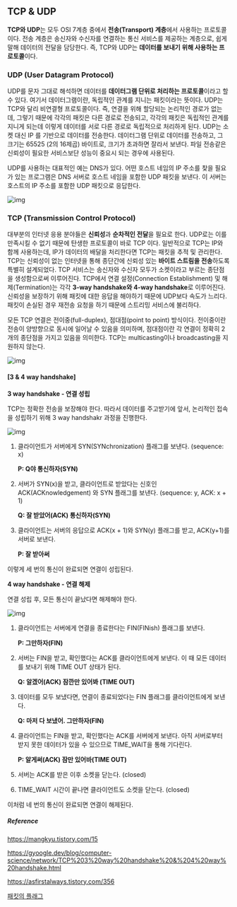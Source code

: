 ## TCP & UDP



**TCP와 UDP**는 모두 OSI 7계층 중에서 **전송(Transport) 계층**에서 사용하는 프로토콜이다. 전송 계층은 송신자와 수신자를 연결하는 통신 서비스를 제공하는 계층으로, 쉽게 말해 데이터의 전달을 담당한다. 즉, TCP와 UDP는 **데이터를 보내기 위해 사용하는 프로토콜**이다.



### UDP (User Datagram Protocol)

UDP를 문자 그대로 해석하면 데이터를 **데이터그램 단위로 처리하는 프로토콜**이라고 할 수 있다. 여기서 데이터그램이란, 독립적인 관계를 지니는 패킷이라는 뜻이다. UDP는 TCP와 달리 비연결형 프로토콜이다. 즉, 연결을 위해 할당되는 논리적인 경로가 없는데, 그렇기 때문에 각각의 패킷은 다른 경로로 전송되고, 각각의 패킷은 독립적인 관계를 지니게 되는데 이렇게 데이터를 서로 다른 경로로 독립적으로 처리하게 된다. UDP는 소켓 대신 IP 를 기반으로 데이터를 전송한다. 데이터그램 단위로 데이터를 전송하고, 그 크기는 65525 (2의 16제곱) 바이트로, 크기가 초과하면 잘라서 보낸다. 파일 전송같은 신뢰성이 필요한 서비스보단 성능이 중요시 되는 경우에 사용된다.

UDP를 사용하는 대표적인 예는 DNS가 있다. 어떤 호스트 네임의 IP 주소를 찾을 필요가 있는 프로그램은 DNS 서버로 호스트 네임을 포함한 UDP 패킷을 보낸다. 이 서버는 호스트의 IP 주소를 포함한 UDP 패킷으로 응답한다.

![img](https://t1.daumcdn.net/cfile/tistory/9969973359FEB59309)



### TCP (Transmission Control Protocol)

대부분의 인터넷 응용 분야들은 **신뢰성**과 **순차적인 전달**을 필요로 한다. UDP로는 이를 만족시킬 수 없기 때문에 탄생한 프로토콜이 바로 TCP 이다. 일반적으로 TCP는 IP와 함께 사용하는데, IP가 데이터의 배달을 처리한다면 TCP는 패킷을 추적 및 관리한다. TCP는 신뢰성이 없는 인터넷을 통해 종단간에 신뢰성 있는 **바이트 스트림을 전송**하도록 특별히 설계되었다. TCP 서비스는 송신자와 수신자 모두가 소켓이라고 부르는 종단점을 생성함으로써 이루어진다. TCP에서 연결 설정(Connection Establishment) 및 해제(Termination)는 각각 **3-way handshake와 4-way handshake**로 이루어진다. 신뢰성을 보장하기 위해 패킷에 대한 응답을 해야하기 때문에 UDP보다 속도가 느리다. 패킷이 손실된 경우 재전송 요청을 하기 때문에 스트리밍 서비스에 불리하다. 

모든 TCP 연결은 전이중(full-duplex), 점대점(point to point) 방식이다. 전이중이란 전송이 양방향으로 동시에 일어날 수 있음을 의미하며, 점대점이란 각 연결이 정확히 2개의 종단점을 가지고 있음을 의미한다. TCP는 multicasting이나 broadcasting을 지원하지 않는다.

![img](https://t1.daumcdn.net/cfile/tistory/991BEB3359FEB5712F)



#### [3 & 4 way handshake]

**3 way handshake - 연결 성립**

TCP는 정확한 전송을 보장해야 한다. 따라서 데이터를 주고받기에 앞서, 논리적인 접속을 성립하기 위해 3 way handshakr 과정을 진행한다.

![img](https://media.geeksforgeeks.org/wp-content/uploads/TCP-connection-1.png)

1. 클라이언트가 서버에게 SYN(SYNchronization) 플래그를 보낸다. (sequence: x)

   **P: Q야 통신하자(SYN)**

2. 서버가 SYN(x)을 받고, 클라이언트로 받았다는 신호인 ACK(ACKnowledgement) 와 SYN 플래그를 보낸다. (sequence: y, ACK: x + 1)

   **Q: 잘 받았어(ACK) 통신하자(SYN)**

3. 클라이언트는 서버의 응답으로 ACK(x + 1)와 SYN(y) 플래그를 받고, ACK(y+1)를 서버로 보낸다.

   **P: 잘 받아써**



이렇게 세 번의 통신이 완료되면 연결이 성립된다.



**4 way handshake - 연결 해제**

연결 성립 후, 모든 통신이 끝났다면 해제해야 한다.

![img](https://media.geeksforgeeks.org/wp-content/uploads/CN.png)



1. 클라이언트는 서버에게 연결을 종료한다는 FIN(FINish) 플래그를 보낸다.

   **P: 그만하자(FIN)**

2. 서버는 FIN을 받고, 확인했다는 ACK를 클라이언트에게 보낸다. 이 때 모든 데이터를 보내기 위해 TIME OUT 상태가 된다.

   **Q: 알겠어(ACK) 잠깐만 있어봐 (TIME OUT)**

3. 데이터를 모두 보냈다면, 연결이 종료되었다는 FIN 플래그를 클라이언트에게 보낸다.

   **Q: 마저 다 보냈어. 그만하자(FIN)**

4. 클라이언트는 FIN을 받고, 확인했다는 ACK를 서버에게 보낸다. 아직 서버로부터 받지 못한 데이터가 있을 수 있으므로 TIME_WAIT을 통해 기다린다.

   **P: 알게써(ACK) 잠만 있어바(TIME OUT)**

5. 서버는 ACK를 받은 이후 소켓을 닫는다. (closed)

6. TIME_WAIT 시간이 끝나면 클라이언트도 소켓을 닫는다. (closed)



이처럼 네 번의 통신이 완료되면 연결이 해제된다.







##### Reference

https://mangkyu.tistory.com/15

https://gyoogle.dev/blog/computer-science/network/TCP%203%20way%20handshake%20&%204%20way%20handshake.html

https://asfirstalways.tistory.com/356

[패킷의 플래그](https://mindgear.tistory.com/206)

